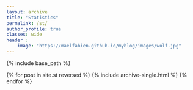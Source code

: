 ```yaml
---
layout: archive
title: "Statistics"
permalink: /st/
author_profile: true
classes: wide
header :
    image: "https://maelfabien.github.io/myblog/images/wolf.jpg"
---
```


{% include base_path %}

{% for post in site.st reversed %}
  {% include archive-single.html %}
{% endfor %}
